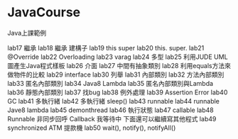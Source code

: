 # JavaCourse
Java上課範例

lab17 繼承
lab18 繼承 建構子
lab19 this super
lab20 this. super.
lab21 @Override
lab22 Overloading
lab23 varag
lab24 多型
lab25 利用JUDE UML圖產生Java程式樣板
lab26 介面
lab27 中間有抽象類別
lab28 利用equals方法來做物件的比較
lab29 interface
lab30 列舉
lab31 內部類別
lab32 方法內部類別
lab33 匿名內部類別
lab34 Java8 Lambda
lab35 匿名內部類別與Lambda
lab36 靜態內部類別
lab37 找bug
lab38 例外處理
lab39 Assertion Error
lab40 GC
lab41 多執行緒
lab42 多執行緒 sleep()
lab43 runnable
lab44 runnable Jave8 lambda
lab45 demonthread
lab46 執行狀態
lab47 callable
lab48 Runnable 非同步回呼 Callback 我等待中 下面還可以繼續寫其他程式
lab49 synchronized ATM 提款機
lab50 wait(), notify(), notifyAll()
